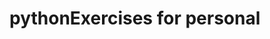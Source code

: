 # pythonExercises for personal

    
             



   
       
  
    

    




   

   






































